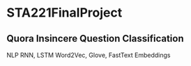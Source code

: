 # STA221FinalProject
## Quora Insincere Question Classification
NLP
RNN, LSTM
Word2Vec, Glove, FastText Embeddings
